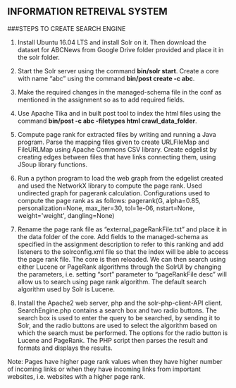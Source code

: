 ## INFORMATION RETREIVAL SYSTEM

###STEPS TO CREATE SEARCH ENGINE

1.	Install Ubuntu 16.04 LTS and install Solr on it. Then download the dataset for ABCNews from Google Drive folder provided and place it in the solr folder.

2.	Start the Solr server using the command **bin/solr start**. Create a core with name “abc” using the command **bin/post  create -c abc**. 

3.	Make the required changes in the managed-schema file in the conf as mentioned in the assignment so as to add required fields.

4.	Use Apache Tika and in built post tool to index the html files using the command **bin/post -c abc -filetypes html crawl_data_folder**. 

5.	Compute page rank for extracted files by writing and running a Java program. Parse the mapping files given to create URLFileMap and FileURLMap using Apache Commons CSV library. Create edgelist by creating edges between files that have links connecting them, using JSoup library functions.

6.	Run a python program to load the web graph from the edgelist created and used the NetworkX library to compute the page rank. Used undirected graph for pagerank calculation. Configurations used to compute the page rank as as follows:  pagerank(G, alpha=0.85, personalization=None, max_iter=30, tol=1e-06, nstart=None, weight='weight', dangling=None) 

7.	Rename the page rank file as “external_pageRankFile.txt” and place it in the data folder of the core. Add fields to the managed-schema as specified in the assignment description to refer to this ranking and add listeners to the solrconfig.xml file so that the index will be able to access the page rank file. The core is then reloaded. We can then search using either Lucene or PageRank algorithms through the SolrUI by changing the parameters, i.e. setting “sort” parameter to “pageRankFile desc” will allow us to search using page rank algorithm. The default search algorithm used by Solr is Lucene.

8.	 Install the Apache2 web server, php and the solr-php-client-API client. SearchEngine.php contains a search box and two radio buttons. The search box is used to enter the query to be searched, by sending it to Solr, and the radio buttons are used to select the algorithm based on which the search must be performed. The options for the radio button is Lucene and PageRank. The PHP script then parses the result and formats and displays the results. 
 
Note: Pages have higher page rank values when they have higher number of incoming links or when they have incoming links from important websites, i.e. websites with a higher page rank.

